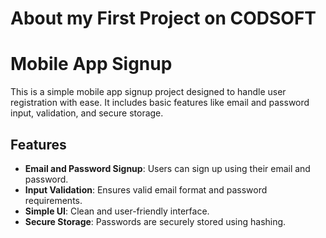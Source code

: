 # About my First Project on CODSOFT
# Mobile App Signup

This is a simple mobile app signup project designed to handle user registration with ease. It includes basic features like email and password input, validation, and secure storage.

## Features

- **Email and Password Signup**: Users can sign up using their email and password.
- **Input Validation**: Ensures valid email format and password requirements.
- **Simple UI**: Clean and user-friendly interface.
- **Secure Storage**: Passwords are securely stored using hashing.

